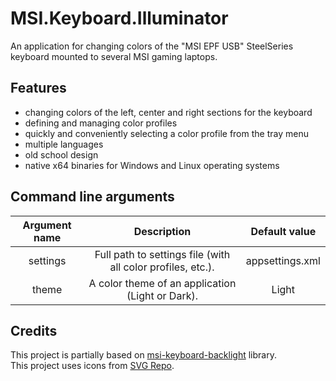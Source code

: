 # MSI.Keyboard.Illuminator
An application for changing colors of the "MSI EPF USB" SteelSeries keyboard mounted to several MSI gaming laptops.

## Features
 - changing colors of the left, center and right sections for the keyboard 
 - defining and managing color profiles
 - quickly and conveniently selecting a color profile from the tray menu
 - multiple languages
 - old school design
 - native x64 binaries for Windows and Linux operating systems

## Command line arguments
| Argument name | Description | Default value |
| :---: | :---: | :---: |
| settings | Full path to settings file (with all color profiles, etc.). | appsettings.xml |
| theme | A color theme of an application (Light or Dark). | Light |

## Credits
This project is partially based on [msi-keyboard-backlight](https://github.com/dpozimski/msi-keyboard-backlight) library.\
This project uses icons from [SVG Repo](https://www.svgrepo.com).